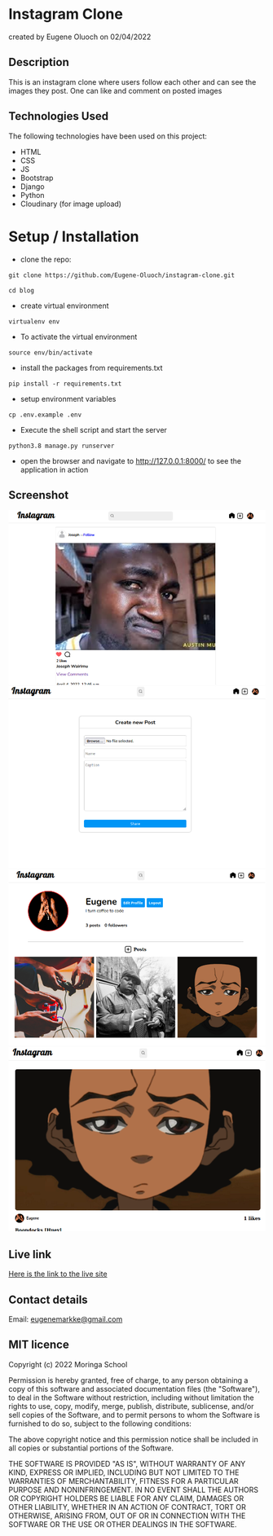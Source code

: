 # Instagram Clone
created by Eugene Oluoch on 02/04/2022

## Description
This is an instagram clone where users follow each other and can see the images they post. One can like and comment on posted images

## Technologies Used
The following technologies have been used on this project:

* HTML
* CSS
* JS
* Bootstrap
* Django
* Python
* Cloudinary (for image upload)

# Setup / Installation
* clone the repo:

```shell
git clone https://github.com/Eugene-Oluoch/instagram-clone.git
```

```
cd blog
```
* create virtual environment 

```shell
virtualenv env
```

* To activate the virtual environment
```shell
source env/bin/activate
```

* install the packages from requirements.txt
```shell
pip install -r requirements.txt 
```

* setup environment variables
```shell
cp .env.example .env
```
* Execute the shell script and start the server
```shell
python3.8 manage.py runserver
```
* open the browser and navigate to http://127.0.0.1:8000/ to see the application in action

## Screenshot
![Screnshot](https://github.com/Eugene-Oluoch/instagram-clone/blob/master/static/images/website%20screenshots/instagram.png)
![Screnshot](https://github.com/Eugene-Oluoch/instagram-clone/blob/master/static/images/website%20screenshots/insta2.png)
![Screnshot](https://github.com/Eugene-Oluoch/instagram-clone/blob/master/static/images/website%20screenshots/insta3.png)
![Screnshot](https://github.com/Eugene-Oluoch/instagram-clone/blob/master/static/images/website%20screenshots/insta4.png)
## Live link
[Here is the link to the live site](https://instagram-eugene.herokuapp.com/)
## Contact details
Email: eugenemarkke@gmail.com

## MIT licence

<p>Copyright (c) 2022 Moringa School </p>

Permission is hereby granted, free of charge, to any person obtaining
a copy of this software and associated documentation files (the
"Software"), to deal in the Software without restriction, including
without limitation the rights to use, copy, modify, merge, publish,
distribute, sublicense, and/or sell copies of the Software, and to
permit persons to whom the Software is furnished to do so, subject to
the following conditions:

The above copyright notice and this permission notice shall be
included in all copies or substantial portions of the Software.

THE SOFTWARE IS PROVIDED "AS IS", WITHOUT WARRANTY OF ANY KIND,
EXPRESS OR IMPLIED, INCLUDING BUT NOT LIMITED TO THE WARRANTIES OF
MERCHANTABILITY, FITNESS FOR A PARTICULAR PURPOSE AND
NONINFRINGEMENT. IN NO EVENT SHALL THE AUTHORS OR COPYRIGHT HOLDERS BE
LIABLE FOR ANY CLAIM, DAMAGES OR OTHER LIABILITY, WHETHER IN AN ACTION
OF CONTRACT, TORT OR OTHERWISE, ARISING FROM, OUT OF OR IN CONNECTION
WITH THE SOFTWARE OR THE USE OR OTHER DEALINGS IN THE SOFTWARE.